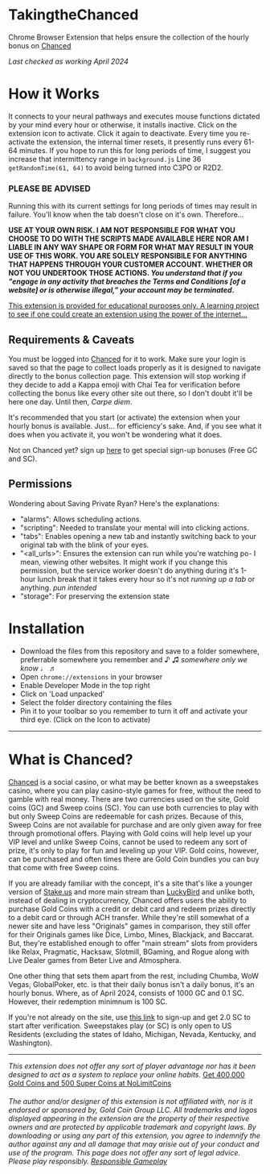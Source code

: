 # TakingtheChanced
Chrome Browser Extension that helps ensure the collection of the hourly bonus on [Chanced](https://www.chanced.com/c/4zfq3z)

_Last checked as working April 2024_

# How it Works
It connects to your neural pathways and executes mouse functions dictated by your mind every hour or otherwise, it installs inactive. Click on the extension icon to activate. Click it again to deactivate. Every time you re-activate the extension, the internal timer resets, it presently runs every 61-64 minutes. If you hope to run this for long periods of time, I suggest you increase that intermittency range in `background.js` Line 36 `getRandomTime(61, 64)` to avoid being turned into C3PO or R2D2.

### PLEASE BE ADVISED
Running this with its current settings for long periods of times may result in failure. You'll know when the tab doesn't close on it's own. Therefore...

**USE AT YOUR OWN RISK. I AM NOT RESPONSIBLE FOR WHAT YOU CHOOSE TO DO WITH THE SCRIPTS MADE AVAILABLE HERE NOR AM I LIABLE IN ANY WAY SHAPE OR FORM FOR WHAT MAY RESULT IN YOUR USE OF THIS WORK. YOU ARE SOLELY RESPONSIBILE FOR ANYTHING THAT HAPPENS THROUGH YOUR CUSTOMER ACCOUNT. WHETHER OR NOT YOU UNDERTOOK THOSE ACTIONS. _You understand that if you "engage in any activity that breaches the Terms and Conditions [of a website] or is otherwise illegal," your account may be terminated_.**

<u>This extension is provided for educational purposes only. A learning project to see if one could create an extension using the power of the internet...</u>

## Requirements & Caveats
You must be logged into [Chanced](https://www.chanced.com/c/4zfq3z) for it to work. Make sure your login is saved so that the page to collect loads properly as it is designed to navigate directly to the bonus collection page. This extension will stop working if they decide to add a Kappa emoji with Chai Tea for verification before collecting the bonus like every other site out there, so I don't doubt it'll be here one day. Until then, _Carpe diem_.

It's recommended that you start (or activate) the extension when your hourly bonus is available. Just... for efficiency's sake. And, if you see what it does when you activate it, you won't be wondering what it does.

Not on Chanced yet? sign up [here](https://www.chanced.com/c/4zfq3z) to get special sign-up bonuses (Free GC and SC).

## Permissions
Wondering about Saving Private Ryan? Here's the explanations:
 - "alarms": Allows scheduling actions.
 - "scripting": Needed to translate your mental will into clicking actions.
 - "tabs": Enables opening a new tab and instantly switching back to your original tab with the blink of your eyes.
 - "<all_urls>": Ensures the extension can run while you're watching po- I mean, viewing other websites. It might work if you change this permission, but the service worker doesn't do anything during it's 1-hour lunch break that it takes every hour so it's not *running up a tab* or anything. *pun intended*
 - "storage": For preserving the extension state

# Installation
 - Download the files from this repository and save to a folder somewhere, preferrable somewhere you remember and ♪ ♫ *somewhere only we know* ♩ ♬ 
 - Open `chrome://extensions` in your browser
 - Enable Developer Mode in the top right
 - Click on 'Load unpacked'
 - Select the folder directory containing the files
 - Pin it to your toolbar so you remember to turn it off and activate your third eye. (Click on the Icon to activate)

-----

# What is Chanced?
[Chanced](https://www.chanced.com/c/4zfq3z) is a social casino, or what may be better known as a sweepstakes casino, where you can play casino-style games for free, without the need to gamble with real money. There are two currencies used on the site, Gold coins (GC) and Sweep coins (SC). You can use both currencies to play with but only Sweep Coins are redeemable for cash prizes. Because of this, Sweep Coins are not available for purchase and are only given away for free through promotional offers. Playing with Gold coins will help level up your VIP level and unlike Sweep Coins, cannot be used to redeem any sort of prize, it's only to play for fun and leveling up your VIP. Gold coins, however, can be purchased and often times there are Gold Coin bundles you can buy that come with free Sweep coins.

If you are already familiar with the concept, it's a site that's like a younger version of [Stake.us](stake.us/?c=Github) and more main stream than [LuckyBird](https://luckybird.io/?c=github) and unlike both, instead of dealing in cryptocurrency, Chanced offers users the ability to purchase Gold Coins with a credit or debit card and redeem prizes directly to a debit card or through ACH transfer. While they're still somewhat of a newer site and have less "Originals" games in comparison, they still offer for their Originals games like Dice, Limbo, Mines, Blackjack, and Baccarat. But, they're established enough to offer "main stream" slots from providers like Relax, Pragmatic, Hacksaw, Slotmill, BGaming, and Rogue along with Live Dealer games from Beter Live and Atmosphera.

One other thing that sets them apart from the rest, including Chumba, WoW Vegas, GlobalPoker, etc. is that their daily bonus isn't a daily bonus, it's an hourly bonus. Where, as of April 2024, consists of 1000 GC and 0.1 SC. However, their redemption minimnum is 100 SC.

If you're not already on the site, use [this link](https://www.chanced.com/c/4zfq3z) to sign-up and get 2.0 SC to start after verification. Sweepstakes play (or SC) is only open to US Residents (excluding the states of Idaho, Michigan, Nevada, Kentucky, and Washington).

_____

*This extension does not offer any sort of player advantage nor has it been designed to act as a system to replace your online habits.*
[Get 400,000 Gold Coins and 500 Super Coins at NoLimitCoins](https://nolimitcoins.com/?invited_by=F1N9RX)

###### The author and/or designer of this extension is not affiliated with, nor is it endorsed or sponsored by, Gold Coin Group LLC. All trademarks and logos displayed appearing in the extension are the property of their respective owners and are protected by applicable trademark and copyright laws. By downloading or using any part of this extension, you agree to indemnify the author against any and all damage that may arisie out of your conduct and use of the program. This page does not offer any sort of legal advice. Please play responsibly. [Responsible Gameplay](https://www.chanced.com/docs/Responsible-Social-Gameplay.pdf)

